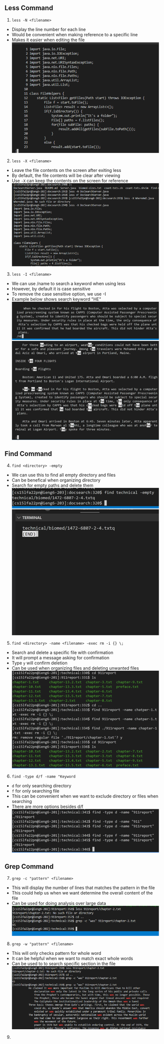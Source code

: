 ## Less Command

1. `less -N <filename>`
* Display the line number for each line
* Would be convenient when making reference to a specific line
* Makes it easier when editing the file
![Image](week5img/1.png)

 2. `less -X <filename>`
 * Leave the file contents on the screen after exiting less
 * By default, the file contents will be clear after viewing
 * Use `-X` can keep the contents on the screen for reference
 ![Image](week5img/2.png)

  3. `less -I <filename>`
  * We can use /name to search a keyword when using less
  * However, by default it is case sensitive
  * To remove the case sensitive option, we use -I
  * Example below shows search keyword "HE"
![Image](week5img/3.png)
![Image](week5img/4.png)

## Find Command

4. `find <directory> -empty`
* We can use this to find all empty directory and files
* Can be benefical when organizing directory
* Search for empty paths and delete them
![Image](week5img/5.png)
![Image](week5img/6.png)

5. `find <directory> -name <filename> -exec rm -i {} \;`
* Search and delete a specific file with confirmation
* It will prompt a message asking for confirmation
* Type `y` will confirm deletion
* Can be used when organizing files and deleting unwanted files 
![Image](week5img/7.png)

6. `find -type d/f -name "Keyword`
* `d` for only searching directory
* `f` for only searching file
* This can be convenient when we want to exclude directory or files when searching
* There are more options besides d/f
![Image](week5img/8.png)

## Grep Command

7. `grep -c "pattern" <filename>`
* This will display the number of lines that matches the pattern in the file
* This could help us when we want determine the overall content of the file
* Can be used for doing analysis over large data\
![Image](week5img/9.png)

8. `grep -w "pattern" <filename>`
* This will only checks pattern for whole word
* It can be helpful when we want to match exact whole words
* Can be used to to search specific section in the file
![Image](week5img/10.png)

9. 